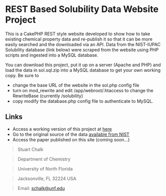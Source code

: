 # REST Based Solubility Data Website Project

This is a CakePHP REST style website developed to show how to take existing chemical property data and re-publish it so that it can be more easily searched and the downloaded via an API.  Data from the NIST-IUPAC Solubility database (link below) were scraped from the website using PHP scripts and ingested into a MySQL database.

You can download this project, put it up on a server (Apache and PHP) and load the data in sol.sql.zip into a MySQL database to get your own working copy. Be sure to 
- change the base URL of the website in the sol.php config file
- turn on mod_rewrite and edit /app/webroot/.htaccess to change the RewriteBase (currently /solubility)
- copy modify the database.php config file to authenticate to MySQL.

## Links
- Access a working version of this project at [here](https://chalk.coas.unf.edu/sol)
- Go to the original source of the data [available from NIST](http://srdata.nist.gov/solubility/)
- Access the paper published on this site (coming soon...)

> Stuart Chalk

> Department of Chemistry

> University of North Florida

> Jacksonville, FL 32224 USA

> Email: schalk@unf.edu